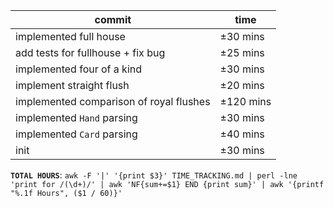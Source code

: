 | commit                                  | time      |
|-----------------------------------------|-----------|
| implemented full house                  | ±30 mins  |
| add tests for fullhouse + fix bug       | ±25 mins  |
| implemented four of a kind              | ±30 mins  |
| implement straight flush                | ±20 mins  |
| implemented comparison of royal flushes | ±120 mins |
| implemented `Hand` parsing              | ±30 mins  |
| implemented `Card` parsing              | ±40 mins  |
| init                                    | ±30 mins  |

**`TOTAL HOURS`**:
`awk -F '|' '{print $3}' TIME_TRACKING.md | perl -lne 'print for /(\d+)/' | awk 'NF{sum+=$1} END {print sum}' | awk '{printf "%.1f Hours", ($1 / 60)}'`
